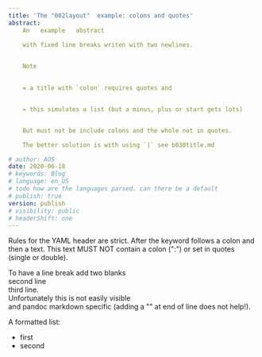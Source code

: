 ```yaml
---
title: 'The "002layout"  example: colons and quotes'  
abstract: 
    An   example   abstract
    
    with fixed line breaks writen with two newlines.


    Note
    

    = a title with `colon` requires quotes and  


    = this simulates a list (but a minus, plus or start gets lots)


    But must not be include colons and the whole not in quotes. 

    The better solution is with using `|` see b030title.md

# author: AOS
date: 2020-06-18
# keywords: Blog
# language: en_US
# todo how are the languages parsed. can there be a default
# publish: true
version: publish
# visibility: public
# headerShift: one
---
```


Rules for the YAML header are strict. After the keyword follows a colon and then a text. This text MUST NOT contain a colon (":") or set in quotes (single or double).

To have a line break add two blanks  
second line  
third line.  
Unfortunately this is not easily visible  
and pandoc markdown specific (adding a "\" at end of line does not help!).

A formatted list:
- first
- second 